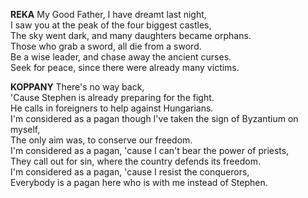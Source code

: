 **REKA**
My Good Father, I have dreamt last night,  
I saw you at the peak of the four biggest castles,  
The sky went dark, and many daughters became orphans.  
Those who grab a sword, all die from a sword.  
Be a wise leader, and chase away the ancient curses.  
Seek for peace, since there were already many victims.  

**KOPPANY**
There's no way back,  
'Cause Stephen is already preparing for the fight.  
He calls in foreigners to help against Hungarians.  
I'm considered as a pagan though I've taken the sign of Byzantium on myself,  
The only aim was, to conserve our freedom.  
I'm considered as a pagan, 'cause I can't bear the power of priests,  
They call out for sin, where the country defends its freedom.  
I'm considered as a pagan, 'cause I resist the conquerors,  
Everybody is a pagan here who is with me instead of Stephen.  
